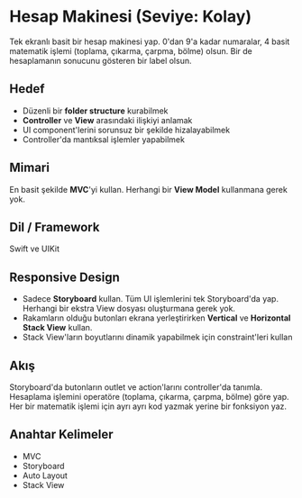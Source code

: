 # Hesap Makinesi (Seviye: Kolay)
Tek ekranlı basit bir hesap makinesi yap.
0'dan 9'a kadar numaralar, 4 basit matematik işlemi (toplama, çıkarma, çarpma, bölme) olsun.
Bir de hesaplamanın sonucunu gösteren bir label olsun.

## Hedef
- Düzenli bir **folder structure** kurabilmek
- **Controller** ve **View** arasındaki ilişkiyi anlamak
- UI component'lerini sorunsuz bir şekilde hizalayabilmek
- Controller'da mantıksal işlemler yapabilmek

## Mimari
En basit şekilde **MVC**'yi kullan. Herhangi bir **View Model** kullanmana gerek yok.

## Dil / Framework
Swift ve UIKit

## Responsive Design
- Sadece **Storyboard** kullan. Tüm UI işlemlerini tek Storyboard'da yap. Herhangi bir ekstra View dosyası oluşturmana gerek yok.
- Rakamların olduğu butonları ekrana yerleştirirken **Vertical** ve **Horizontal** **Stack View** kullan.
- Stack View'ların boyutlarını dinamik yapabilmek için constraint'leri kullan

## Akış
Storyboard'da butonların outlet ve action'larını controller'da tanımla. Hesaplama işlemini operatöre (toplama, çıkarma, çarpma, bölme) göre yap. Her bir matematik işlemi için ayrı ayrı kod yazmak yerine bir fonksiyon yaz.

## Anahtar Kelimeler
- MVC
- Storyboard
- Auto Layout
- Stack View
